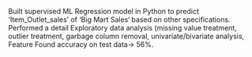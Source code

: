 Built supervised ML Regression model in Python to predict ‘Item_Outlet_sales’ of ‘Big Mart 
Sales‘ based on other specifications. Performed a detail Exploratory data analysis (missing value
treatment, outlier treatment, garbage column removal, univariate/bivariate analysis, Feature 
Found accuracy on test data-> 56%.

